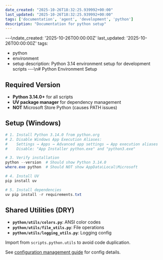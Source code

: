 ```yaml
---
date_created: "2025-10-26T18:32:25.939992+00:00"
last_updated: "2025-10-26T18:32:25.939992+00:00"
tags: ['documentation', 'agent', 'development', 'python']
description: "Documentation for python setup"
---
```


---\ndate_created: '2025-10-26T00:00:00Z'
last_updated: '2025-10-26T00:00:00Z'
tags:
- python
- environment
- setup
description: Python 3.14 environment setup for development scripts
---\n# Python Environment Setup

## Required Version

- **Python 3.14.0+** for all scripts
- **UV package manager** for dependency management
- **NOT** Microsoft Store Python (causes PATH issues)

## Setup (Windows)

```powershell
# 1. Install Python 3.14.0 from python.org
# 2. Disable Windows App Execution Aliases:
#    Settings → Apps → Advanced app settings → App execution aliases
#    Disable: "App Installer python.exe" and "python3.exe"

# 3. Verify installation
python --version  # Should show Python 3.14.0
where.exe python  # Should NOT show AppData\Local\Microsoft

# 4. Install UV
pip install uv

# 5. Install dependencies
uv pip install -r requirements.txt
```

## Shared Utilities (DRY)

- **`python/utils/colors.py`**: ANSI color codes
- **`python/utils/file_utils.py`**: File operations
- **`python/utils/logging_utils.py`**: Logging config

Import from `scripts.python.utils` to avoid code duplication.

See [configuration management guide](agent-configuration.md) for config details.
